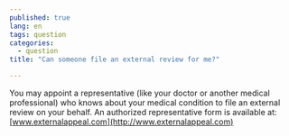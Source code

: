 ```yaml
---
published: true
lang: en
tags: question
categories:
  - question
title: "Can someone file an external review for me?"

---
```


You may appoint a representative (like your doctor or another medical professional) who knows about your medical condition to file an external review on your behalf. An authorized representative form is available at: [www.externalappeal.com](http://www.externalappeal.com)

